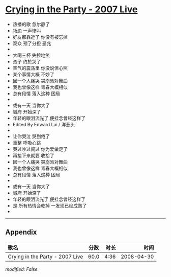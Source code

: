 # [Crying in the Party - 2007 Live](https://music.163.com/song?id=65219)

* 热播的歌  忽尔静了
* 场边  一声惨叫
* 好友都靠近了  你没有被忘掉
* 观众  预了分担  恶兆
* 
* 大喝三杯  失控地笑
* 孩子  终於哭了
* 空气的震荡里  你没说但心照
* 某个事情大概  不妙了
* 因一个人痛哭  哭崩派对舞曲
* 我也曾像这样  青春大概相似
* 总有段情  落入这种  困局
* 
* 或有一天  当你大了
* 城府  开始深了
* 年轻的眼泪流光了  便挂念曾经这样了
* Edited By Edward Lai / 洋葱头
* 
* 让你哭泣  哭到倦了
* 重整  呼吸心跳
* 哭过吵过闹过  你为爱做足了
* 再接下来就要  收拾了
* 因一个人痛哭  哭崩派对舞曲
* 我也曾像这样  青春大概相似
* 总有段情  落入这种  困局
* 
* 或有一天  当你大了
* 城府  开始深了
* 年轻的眼泪流光了  便挂念曾经这样了
* 是  所有热情会乾掉  一发现已经成熟了
* 


---

## Appendix

|歌名|分数|时长|时间|
|:---|:---:|---:|---:|
|Crying in the Party - 2007 Live|60.0|4:36|2008-04-30

*modified: False*